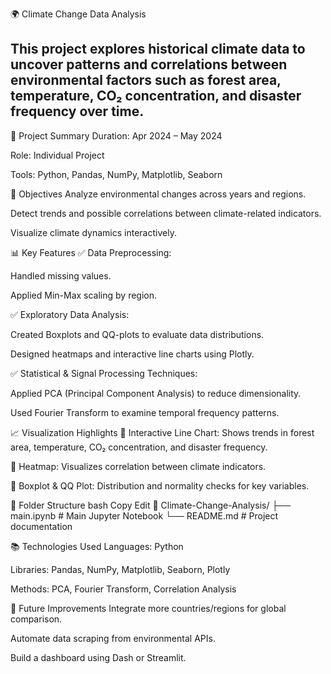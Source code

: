 🌍 Climate Change Data Analysis

This project explores historical climate data to uncover patterns and correlations between environmental factors such as forest area, temperature, CO₂ concentration, and disaster frequency over time.
----

📌 Project Summary
Duration: Apr 2024 – May 2024

Role: Individual Project

Tools: Python, Pandas, NumPy, Matplotlib, Seaborn


🎯 Objectives
Analyze environmental changes across years and regions.

Detect trends and possible correlations between climate-related indicators.

Visualize climate dynamics interactively.


📊 Key Features
✅ Data Preprocessing:

Handled missing values.

Applied Min-Max scaling by region.

✅ Exploratory Data Analysis:

Created Boxplots and QQ-plots to evaluate data distributions.

Designed heatmaps and interactive line charts using Plotly.

✅ Statistical & Signal Processing Techniques:

Applied PCA (Principal Component Analysis) to reduce dimensionality.

Used Fourier Transform to examine temporal frequency patterns.


📈 Visualization Highlights
📌 Interactive Line Chart: Shows trends in forest area, temperature, CO₂ concentration, and disaster frequency.

📌 Heatmap: Visualizes correlation between climate indicators.

📌 Boxplot & QQ Plot: Distribution and normality checks for key variables.

📂 Folder Structure
bash
Copy
Edit
📁 Climate-Change-Analysis/
├── main.ipynb                # Main Jupyter Notebook
└── README.md                    # Project documentation


📚 Technologies Used
Languages: Python

Libraries: Pandas, NumPy, Matplotlib, Seaborn, Plotly

Methods: PCA, Fourier Transform, Correlation Analysis


🚀 Future Improvements
Integrate more countries/regions for global comparison.

Automate data scraping from environmental APIs.

Build a dashboard using Dash or Streamlit.
